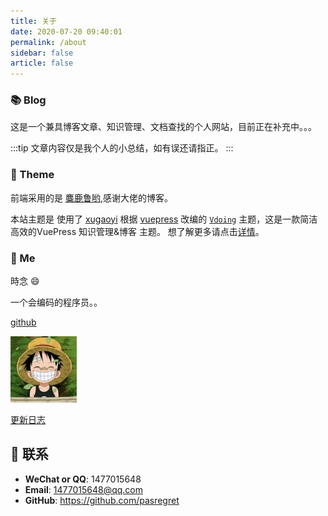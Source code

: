 ```yaml
---
title: 关于
date: 2020-07-20 09:40:01
permalink: /about
sidebar: false
article: false
---
```


### 📚 Blog

这是一个兼具博客文章、知识管理、文档查找的个人网站，目前正在补充中。。。

:::tip
文章内容仅是我个人的小总结，如有误还请指正。
:::

### 🎨 Theme
前端采用的是 [麋鹿鲁哟](https://miluluyo.github.io),感谢大佬的博客。

本站主题是 使用了 [xugaoyi](https://github.com/xugaoyi) 根据 [vuepress](https://vuepress.vuejs.org/zh/) 改编的 [`Vdoing`](https://github.com/xugaoyi/vuepress-theme-vdoing) 主题，这是一款简洁高效的VuePress 知识管理&博客 主题。 想了解更多请点击[详情](https://github.com/xugaoyi/vuepress-theme-vdoing)。


### 🐼 Me

時念 😄

一个会编码的程序员。。

 [github](https://github.com/pasregret)    


<img src='https://raw.githubusercontent.com/pasregret/photo_gallery/master/httpsmiluluyo.github.iovdoingBlogimgtx.jpg.png' alt='本人照片' style="width:106px;">

[更新日志](https://github.com/pasregret/vdoingBlog/commits/master)


## :email: 联系

- **WeChat or QQ**: <a :href="qqUrl" class='qq'>1477015648</a>
- **Email**:  <a href="mailto:1477015648@qq.com">1477015648@qq.com</a>
- **GitHub**: <https://github.com/pasregret>


<script>
  export default {
    data(){
      return {
        qqUrl: 'tencent://message/?uin=978761587&Site=&Menu=yes' 
      }
    },
    mounted(){
      const flag =  navigator.userAgent.match(/(phone|pad|pod|iPhone|iPod|ios|iPad|Android|Mobile|BlackBerry|IEMobile|MQQBrowser|JUC|Fennec|wOSBrowser|BrowserNG|WebOS|Symbian|Windows Phone)/i);
      if(flag){
        this.qqUrl = 'mqqwpa://im/chat?chat_type=wpa&uin=978761587&version=1&src_type=web&web_src=oicqzone.com'
      }
    }
  }
</script>         